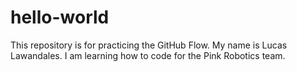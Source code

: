 # hello-world
This repository is for practicing the GitHub Flow.
My name is Lucas Lawandales. I am learning how to code for the Pink Robotics team.
